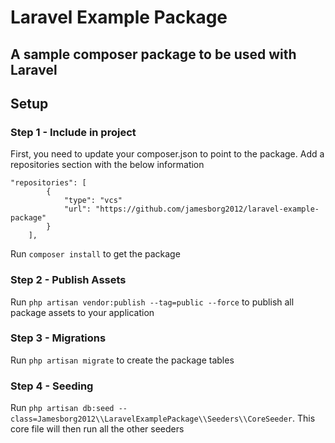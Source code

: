 # Laravel Example Package
## A sample composer package to be used with Laravel

## Setup

### Step 1 - Include in project

First, you need to update your composer.json to point to the package. Add a repositories section with the below information

```
"repositories": [
        {
            "type": "vcs"
            "url": "https://github.com/jamesborg2012/laravel-example-package"
        }
    ],
```

Run `composer install` to get the package

### Step 2 - Publish Assets

Run `php artisan vendor:publish --tag=public --force` to publish all package assets to your application

### Step 3 - Migrations

Run `php artisan migrate` to create the package tables

### Step 4 - Seeding

Run `php artisan db:seed --class=Jamesborg2012\\LaravelExamplePackage\\Seeders\\CoreSeeder`. This core file will then run all the other seeders
